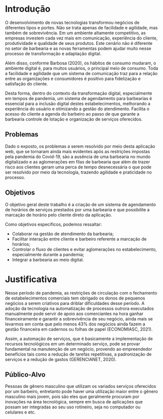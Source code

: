 # Introdução

O desenvolvimento de novas tecnologias transformou negócios de diferentes tipos e portes. Não se trata apenas de facilidade e agilidade, mas também de sobrevivência. Em um ambiente altamente competitivo, as empresas investem cada vez mais em comunicação, experiência do cliente, produtividade e qualidade de seus produtos. Este cenário não é diferente no setor de barbearia e as novas ferramentas podem ajudar muito nesse processo de transformação e adaptação digital.

Além disso, conforme Barbosa (2020), os hábitos de consumo mudaram, o ambiente digital é, para muitos usuários, o principal meio de consumo. Toda a facilidade e agilidade que um sistema de comunicação traz para a relação entre as organizações e consumidores é positivo para fidelização e satisfação do cliente.

Desta forma, dentro do contexto da transformação digital, especialmente em tempos de pandemia, um sistema de agendamento para barbearias é essencial para a inclusão digital destes estabelecimentos, melhorando a experiência do usuário e otimizando a gestão do atendimento. Facilita o acesso do cliente a agenda do barbeiro ao passo de que garante a barbearia controle de lotação e organização de serviços oferecidos.

## Problemas
Dado o exposto, os problemas a serem resolvido por meio desta aplicação web, que se tornaram ainda mais evidentes após as restrições impostas pela pandemia do Covid-19, são a ausência de uma barbearia no mundo digitalizado e as aglomerações em filas de barbearia que além de trazer risco aos clientes geram uma perca de tempo desnecessária o que pode ser resolvido por meio da tecnologia, trazendo agilidade e praticidade no processo.

## Objetivos

O objetivo geral deste trabalho é a criação de um sistema de agendamento de horários de serviços prestados por uma barbearia e que possibilite a marcação de horário pelo cliente direto da aplicação.

Como objetivos específicos, podemos ressaltar:

- Colaborar na gestão de atendimento da barbearia;
- Facilitar interação entre cliente e barbeiro referente a marcação de horários;
- Controlar o fluxo de clientes e evitar aglomerações no estabelecimento, especialmente durante a pandemia;
- Integrar a barbearia ao meio digital.

# Justificativa

Nesse período de pandemia, as restrições de circulação com o fechamento de estabelecimentos comerciais tem obrigado os donos de pequenos negócios a serem criativos para driblar dificuldades desse período. A adoção da tecnologia na automatização de processos outrora executados manualmente pode servir de apoio aos comerciantes na hora ganhar financeiramente e garantir a sobrevivência de seu negócio, ainda mais se levarmos em conta que pelo menos 43% dos negócios ainda fazem a gestão financeira em cadernos ou folhas de papel (ECONOMIASC, 2021). 

Assim, a automação de serviços, que é basicamente a implementação de recursos tecnológicos em um determinado serviço, pode se provar fundamental na manutenção de um negócio, provendo ao empreendedor benefícios tais como a redução de tarefas repetitivas, a padronização de serviços e a redução de gastos (GERENCIANET, 2020).

## Público-Alvo

Pessoas de gênero masculino que utilizam os variados serviços oferecidos por um barbeiro, entretanto pode haver uma utilização maior entre o gênero masculino mais jovem, pois são eles que geralmente procuram por inovações na área tecnológica, sempre em busca de aplicações que possam ser integradas ao seu uso rotineiro, seja no computador ou celulares e etc. 
